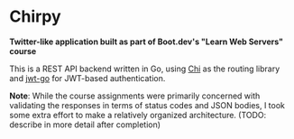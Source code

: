 # Chirpy

**Twitter-like application built as part of Boot.dev's "Learn Web Servers" course**

This is a REST API backend written in Go, using
[Chi](https://github.com/go-chi/chi) as the routing library and
[jwt-go](https://github.com/golang-jwt/jwt) for JWT-based authentication.

**Note**: While the course assignments were primarily concerned with validating
the responses in terms of status codes and JSON bodies, I took some extra
effort to make a relatively organized architecture. (TODO: describe in more
detail after completion)
